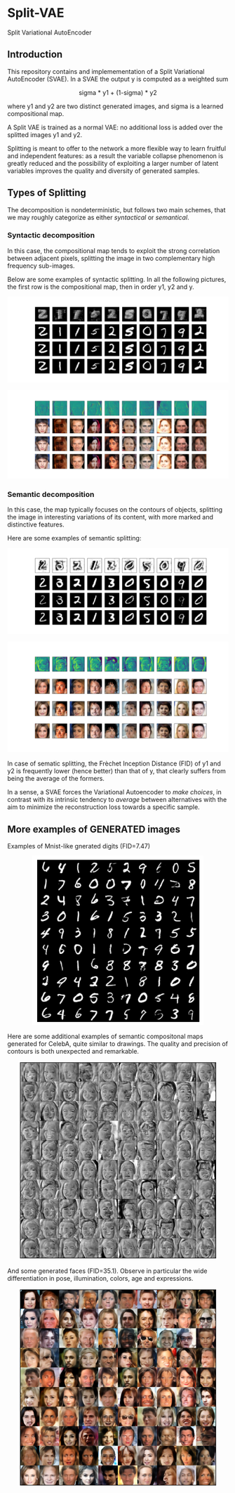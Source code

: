 # Split-VAE
Split Variational AutoEncoder

## Introduction
This repository contains and implemementation of a Split Variational AutoEncoder (SVAE).
In a SVAE the output y is computed as a weighted sum 

<p align="center">sigma * y1 + (1-sigma) * y2</p>

where y1 and y2 are two distinct generated images, and sigma is a learned compositional map. 

A Split VAE is trained as a normal VAE: no additional loss is added over the splitted images y1 and y2. 

Splitting is meant to offer to the network a more flexible way to learn fruitful and independent features: as a result the variable collapse phenomenon is greatly reduced 
and the possibility of exploiting a larger number of latent variables improves the quality and diversity of generated samples.

## Types of Splitting

The decomposition is nondeterministic, but follows two main schemes, 
that we may roughly categorize as either <em>syntactical</em> or <em>semantical</em>. 

### Syntactic decomposition
In this case, the compositional map tends to exploit the strong correlation between adjacent pixels, splitting the image in
two complementary high frequency sub-images. 

Below are some examples of syntactic splitting. In all the following pictures, the first row is the compositional map, then in order y1, y2 and
y. 

<p align="center"><img src="mnist_syntactic.png" /><p>
	
<p align="center"><img src="CELEBA_sint_good.png" /><p>
	
	
### Semantic decomposition
	
In this case, the map typically
focuses on the contours of objects, splitting the image in
interesting variations of its content, with more marked and
distinctive features. 
	
Here are some examples of semantic splitting:

<p align="center"><img src="mnist_semantic.png" /><p>

<p align="center"><img src="CELEBA_7.png" /><p>
	
In case of sematic splitting, the Frèchet Inception Distance (FID) of y1 and y2 is frequently lower (hence better) 
than that of y, that clearly suffers from being the average of the formers. 
	
In a sense, a SVAE forces the Variational Autoencoder to <em>make choices</em>, in contrast with its intrinsic tendency to <em>average</em> between alternatives with the aim to minimize the reconstruction loss towards a specific sample.	
	
## More examples of GENERATED images

Examples of Mnist-like gnerated digits (FID=7.47)
	
<p align="center"><img src="mnist_square.png" /><p>
	
Here are some additional examples of semantic compositonal maps generated for CelebA, quite similar to drawings. The
quality and precision of contours is both unexpected and remarkable.
	
<p align="center"><img src="CELEBA_masks.png" /><p>	
	
And some generated faces (FID=35.1).  Observe in particular the
wide differentiation in pose, illumination, colors, age and expressions.
	
<p align="center"><img src="CELEBA_square_nice.png" /><p>
	
	
